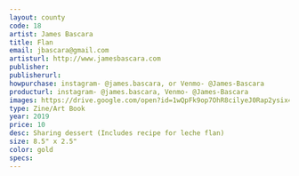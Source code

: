 ```yaml
---
layout: county 
code: 18
artist: James Bascara
title: Flan
email: jbascara@gmail.com
artisturl: http://www.jamesbascara.com
publisher: 
publisherurl: 
howpurchase: instagram- @james.bascara, or Venmo- @James-Bascara
producturl: instagram- @james.bascara, Venmo- @James-Bascara
images: https://drive.google.com/open?id=1wQpFk9op7OhR8cilyeJ0Rap2ysix4WDU, https://drive.google.com/open?id=1vfndZPp6Dzk8TZMaUYo5Q3F6bpP5BbSC
type: Zine/Art Book
year: 2019
price: 10
desc: Sharing dessert (Includes recipe for leche flan)
size: 8.5" x 2.5"
color: gold
specs: 
---
```

